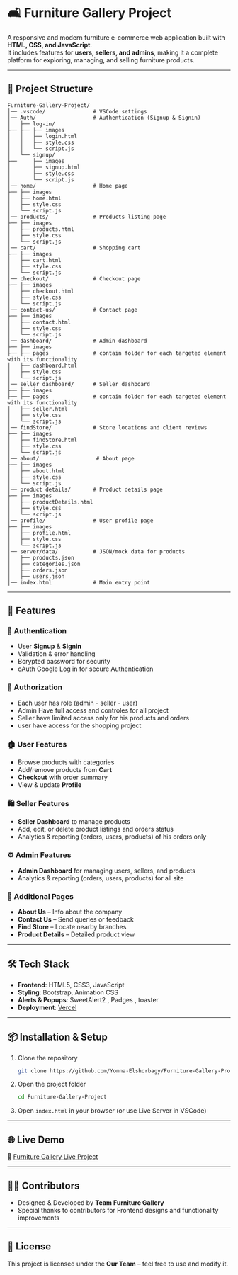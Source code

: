 # 🛋️ Furniture Gallery Project

A responsive and modern furniture e-commerce web application built with **HTML, CSS, and JavaScript**.  
It includes features for **users, sellers, and admins**, making it a complete platform for exploring, managing, and selling furniture products.

---

## 📂 Project Structure

```
Furniture-Gallery-Project/
│── .vscode/               # VSCode settings
│── Auth/                  # Authentication (Signup & Signin)
│   ├── log-in/
├── ├── ├── images
│   │   ├── login.html
│   │   ├── style.css
│   │   └── script.js
│   └── signup/
├──     ├── images
│       ├── signup.html
│       ├── style.css
│       └── script.js
│── home/                  # Home page
├── ├── images
│   ├── home.html
│   ├── style.css
│   └── script.js
│── products/              # Products listing page
├── ├── images
│   ├── products.html
│   ├── style.css
│   └── script.js
│── cart/                  # Shopping cart
├── ├── images
│   ├── cart.html
│   ├── style.css
│   └── script.js
│── checkout/              # Checkout page
├── ├── images
│   ├── checkout.html
│   ├── style.css
│   └── script.js
│── contact-us/            # Contact page
├── ├── images
│   ├── contact.html
│   ├── style.css
│   └── script.js
│── dashboard/             # Admin dashboard
├── ├── images
├── ├── pages              # contain folder for each targeted element with its functionality
│   ├── dashboard.html
│   ├── style.css
│   └── script.js
│── seller dashboard/      # Seller dashboard
├── ├── images
├── ├── pages              # contain folder for each targeted element with its functionality
│   ├── seller.html
│   ├── style.css
│   └── script.js
│── findStore/             # Store locations and client reviews
├── ├── images
│   ├── findStore.html
│   ├── style.css
│   └── script.js
│── about/                  # About page
├── ├── images
│   ├── about.html
│   ├── style.css
│   └── script.js
│── product details/       # Product details page
├── ├── images
│   ├── productDetails.html
│   ├── style.css
│   └── script.js
│── profile/               # User profile page
├── ├── images
│   ├── profile.html
│   ├── style.css
│   └── script.js
│── server/data/           # JSON/mock data for products
│   ├── products.json
│   ├── categories.json
│   ├── orders.json
│   ├── users.json
│── index.html             # Main entry point
```

---

## 🚀 Features

### 👤 Authentication

- User **Signup** & **Signin**
- Validation & error handling
- Bcrypted password for security
- oAuth Google Log in for secure Authentication

### 👤 Authorization

- Each user has role (admin - seller - user)
- Admin Have full access and controles for all project
- Seller have limited access only for his products and orders
- user have access for the shopping project

### 🏠 User Features

- Browse products with categories
- Add/remove products from **Cart**
- **Checkout** with order summary
- View & update **Profile**

### 🛍️ Seller Features

- **Seller Dashboard** to manage products
- Add, edit, or delete product listings and orders status
- Analytics & reporting (orders, users, products) of his orders only

### ⚙️ Admin Features

- **Admin Dashboard** for managing users, sellers, and products
- Analytics & reporting (orders, users, products) for all site

### 📌 Additional Pages

- **About Us** – Info about the company
- **Contact Us** – Send queries or feedback
- **Find Store** – Locate nearby branches
- **Product Details** – Detailed product view

---

## 🛠️ Tech Stack

- **Frontend**: HTML5, CSS3, JavaScript
- **Styling**: Bootstrap, Animation CSS
- **Alerts & Popups**: SweetAlert2 , Padges , toaster
- **Deployment**: [Vercel](https://furnature-gallery-project.vercel.app/home/home.html)

---

## 📦 Installation & Setup

1. Clone the repository
   ```bash
   git clone https://github.com/Yomna-Elshorbagy/Furniture-Gallery-Project.git
   ```
2. Open the project folder
   ```bash
   cd Furniture-Gallery-Project
   ```
3. Open `index.html` in your browser (or use Live Server in VSCode)

---

## 🌐 Live Demo

🔗 [Furniture Gallery Live Project](https://furnature-gallery-project.vercel.app/home/home.html)

---

## 👨‍💻 Contributors

- Designed & Developed by **Team Furniture Gallery**
- Special thanks to contributors for Frontend designs and functionality improvements

---

## 📜 License

This project is licensed under the **Our Team** – feel free to use and modify it.

